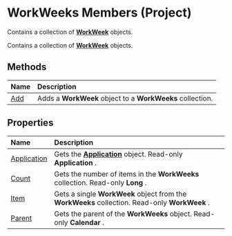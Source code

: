 
# WorkWeeks Members (Project)
 Contains a collection of **[WorkWeek](d2dc3a0a-a869-2675-5e1c-971157a9d499.md)** objects.

 Contains a collection of **[WorkWeek](d2dc3a0a-a869-2675-5e1c-971157a9d499.md)** objects.


## Methods



|**Name**|**Description**|
|:-----|:-----|
|[Add](46469e7b-8309-4e77-c89f-2115b9498c7a.md)|Adds a  **WorkWeek** object to a **WorkWeeks** collection.|

## Properties



|**Name**|**Description**|
|:-----|:-----|
|[Application](2a32d3d5-43fd-ae9f-0eec-979489d25dda.md)|Gets the  **[Application](8eb91712-7784-a102-38c0-19bb056c27e9.md)** object. Read-only **Application** .|
|[Count](d8360e75-7dbe-955b-dd95-20fb3bf465e3.md)|Gets the number of items in the  **WorkWeeks** collection. Read-only **Long** .|
|[Item](0d6d0d68-b930-20c9-06cf-da96f247d218.md)|Gets a single  **WorkWeek** object from the **WorkWeeks** collection. Read-only **WorkWeek** .|
|[Parent](d296a82d-4ad3-f0b0-1eab-3aed5abf8dab.md)|Gets the parent of the  **WorkWeeks** object. Read-only **Calendar** .|

